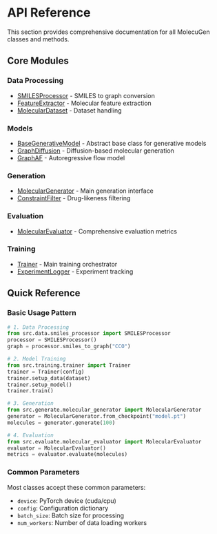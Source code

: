 # API Reference

This section provides comprehensive documentation for all MolecuGen classes and methods.

## Core Modules

### Data Processing
- [SMILESProcessor](data/smiles_processor.md) - SMILES to graph conversion
- [FeatureExtractor](data/feature_extractor.md) - Molecular feature extraction
- [MolecularDataset](data/molecular_dataset.md) - Dataset handling

### Models
- [BaseGenerativeModel](models/base_model.md) - Abstract base class for generative models
- [GraphDiffusion](models/graph_diffusion.md) - Diffusion-based molecular generation
- [GraphAF](models/graph_af.md) - Autoregressive flow model

### Generation
- [MolecularGenerator](generate/molecular_generator.md) - Main generation interface
- [ConstraintFilter](generate/constraint_filter.md) - Drug-likeness filtering

### Evaluation
- [MolecularEvaluator](evaluate/molecular_evaluator.md) - Comprehensive evaluation metrics

### Training
- [Trainer](training/trainer.md) - Main training orchestrator
- [ExperimentLogger](training/experiment_logger.md) - Experiment tracking

## Quick Reference

### Basic Usage Pattern

```python
# 1. Data Processing
from src.data.smiles_processor import SMILESProcessor
processor = SMILESProcessor()
graph = processor.smiles_to_graph("CCO")

# 2. Model Training
from src.training.trainer import Trainer
trainer = Trainer(config)
trainer.setup_data(dataset)
trainer.setup_model()
trainer.train()

# 3. Generation
from src.generate.molecular_generator import MolecularGenerator
generator = MolecularGenerator.from_checkpoint("model.pt")
molecules = generator.generate(100)

# 4. Evaluation
from src.evaluate.molecular_evaluator import MolecularEvaluator
evaluator = MolecularEvaluator()
metrics = evaluator.evaluate(molecules)
```

### Common Parameters

Most classes accept these common parameters:

- `device`: PyTorch device (cuda/cpu)
- `config`: Configuration dictionary
- `batch_size`: Batch size for processing
- `num_workers`: Number of data loading workers